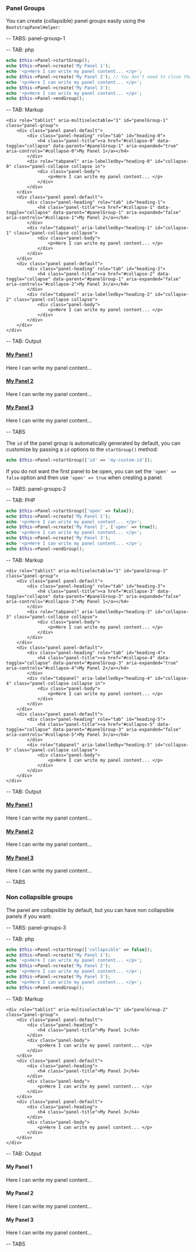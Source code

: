 ### Panel Groups

You can create (collapsible) panel groups easily using the `BootstrapPanelHelper`:

-- TABS: panel-grousp-1

-- TAB: php

```php
echo $this->Panel->startGroup();
echo $this->Panel->create('My Panel 1');
echo '<p>Here I can write my panel content... </p>';
echo $this->Panel->create('My Panel 2'); // You don't need to close the previous panel!
echo '<p>Here I can write my panel content... </p>';
echo $this->Panel->create('My Panel 3');
echo '<p>Here I can write my panel content... </p>';
echo $this->Panel->endGroup();
```


-- TAB: Markup

```markup
<div role="tablist" aria-multiselectable="1" id="panelGroup-1" class="panel-group">
    <div class="panel panel-default">
        <div class="panel-heading" role="tab" id="heading-0">
            <h4 class="panel-title"><a href="#collapse-0" data-toggle="collapse" data-parent="#panelGroup-1" aria-expanded="true" aria-controls="#collapse-0">My Panel 1</a></h4>
        </div>
        <div role="tabpanel" aria-labelledby="heading-0" id="collapse-0" class="panel-collapse collapse in">
            <div class="panel-body">
                <p>Here I can write my panel content... </p>
            </div>
        </div>
    </div>
    <div class="panel panel-default">
        <div class="panel-heading" role="tab" id="heading-1">
            <h4 class="panel-title"><a href="#collapse-1" data-toggle="collapse" data-parent="#panelGroup-1" aria-expanded="false" aria-controls="#collapse-1">My Panel 2</a></h4>
        </div>
        <div role="tabpanel" aria-labelledby="heading-1" id="collapse-1" class="panel-collapse collapse">
            <div class="panel-body">
                <p>Here I can write my panel content... </p>
            </div>
        </div>
    </div>
    <div class="panel panel-default">
        <div class="panel-heading" role="tab" id="heading-2">
            <h4 class="panel-title"><a href="#collapse-2" data-toggle="collapse" data-parent="#panelGroup-1" aria-expanded="false" aria-controls="#collapse-2">My Panel 3</a></h4>
        </div>
        <div role="tabpanel" aria-labelledby="heading-2" id="collapse-2" class="panel-collapse collapse">
            <div class="panel-body">
                <p>Here I can write my panel content... </p>
            </div>
        </div>
    </div>
</div>
```

-- TAB: Output

<div role="tablist" aria-multiselectable="1" id="panelGroup-1" class="panel-group">
    <div class="panel panel-default">
        <div class="panel-heading" role="tab" id="heading-0">
            <h4 class="panel-title"><a href="#collapse-0" data-toggle="collapse" data-parent="#panelGroup-1" aria-expanded="true" aria-controls="#collapse-0">My Panel 1</a></h4>
        </div>
        <div role="tabpanel" aria-labelledby="heading-0" id="collapse-0" class="panel-collapse collapse in">
            <div class="panel-body">
                <p>Here I can write my panel content... </p>
            </div>
        </div>
    </div>
    <div class="panel panel-default">
        <div class="panel-heading" role="tab" id="heading-1">
            <h4 class="panel-title"><a href="#collapse-1" data-toggle="collapse" data-parent="#panelGroup-1" aria-expanded="false" aria-controls="#collapse-1">My Panel 2</a></h4>
        </div>
        <div role="tabpanel" aria-labelledby="heading-1" id="collapse-1" class="panel-collapse collapse">
            <div class="panel-body">
                <p>Here I can write my panel content... </p>
            </div>
        </div>
    </div>
    <div class="panel panel-default">
        <div class="panel-heading" role="tab" id="heading-2">
            <h4 class="panel-title"><a href="#collapse-2" data-toggle="collapse" data-parent="#panelGroup-1" aria-expanded="false" aria-controls="#collapse-2">My Panel 3</a></h4>
        </div>
        <div role="tabpanel" aria-labelledby="heading-2" id="collapse-2" class="panel-collapse collapse">
            <div class="panel-body">
                <p>Here I can write my panel content... </p>
            </div>
        </div>
    </div>
</div>

-- TABS


The `id` of the panel group is automatically generated by default, you can customize by passing a `id` options to the `startGroup()` method:

```php
echo $this->Panel->startGroup(['id' => 'my-custom-id']);
```

If you do not want the first panel to be open, you can set the `'open' => false` option and then use `'open' => true` when creating a panel:

-- TABS: panel-groups-2

-- TAB: PHP

```php
echo $this->Panel->startGroup(['open' => false]);
echo $this->Panel->create('My Panel 1');
echo '<p>Here I can write my panel content... </p>';
echo $this->Panel->create('My Panel 2', ['open' => true]);
echo '<p>Here I can write my panel content... </p>';
echo $this->Panel->create('My Panel 3');
echo '<p>Here I can write my panel content... </p>';
echo $this->Panel->endGroup();
```

-- TAB: Markup

```markup
<div role="tablist" aria-multiselectable="1" id="panelGroup-3" class="panel-group">
    <div class="panel panel-default">
        <div class="panel-heading" role="tab" id="heading-3">
            <h4 class="panel-title"><a href="#collapse-3" data-toggle="collapse" data-parent="#panelGroup-3" aria-expanded="false" aria-controls="#collapse-3">My Panel 1</a></h4>
        </div>
        <div role="tabpanel" aria-labelledby="heading-3" id="collapse-3" class="panel-collapse collapse">
            <div class="panel-body">
                <p>Here I can write my panel content... </p>
            </div>
        </div>
    </div>
    <div class="panel panel-default">
        <div class="panel-heading" role="tab" id="heading-4">
            <h4 class="panel-title"><a href="#collapse-4" data-toggle="collapse" data-parent="#panelGroup-3" aria-expanded="true" aria-controls="#collapse-4">My Panel 2</a></h4>
        </div>
        <div role="tabpanel" aria-labelledby="heading-4" id="collapse-4" class="panel-collapse collapse in">
            <div class="panel-body">
                <p>Here I can write my panel content... </p>
            </div>
        </div>
    </div>
    <div class="panel panel-default">
        <div class="panel-heading" role="tab" id="heading-5">
            <h4 class="panel-title"><a href="#collapse-5" data-toggle="collapse" data-parent="#panelGroup-3" aria-expanded="false" aria-controls="#collapse-5">My Panel 3</a></h4>
        </div>
        <div role="tabpanel" aria-labelledby="heading-5" id="collapse-5" class="panel-collapse collapse">
            <div class="panel-body">
                <p>Here I can write my panel content... </p>
            </div>
        </div>
    </div>
</div>
```

-- TAB: Output

<div role="tablist" aria-multiselectable="1" id="panelGroup-3" class="panel-group">
    <div class="panel panel-default">
        <div class="panel-heading" role="tab" id="heading-3">
            <h4 class="panel-title"><a href="#collapse-3" data-toggle="collapse" data-parent="#panelGroup-3" aria-expanded="false" aria-controls="#collapse-3">My Panel 1</a></h4>
        </div>
        <div role="tabpanel" aria-labelledby="heading-3" id="collapse-3" class="panel-collapse collapse">
            <div class="panel-body">
                <p>Here I can write my panel content... </p>
            </div>
        </div>
    </div>
    <div class="panel panel-default">
        <div class="panel-heading" role="tab" id="heading-4">
            <h4 class="panel-title"><a href="#collapse-4" data-toggle="collapse" data-parent="#panelGroup-3" aria-expanded="true" aria-controls="#collapse-4">My Panel 2</a></h4>
        </div>
        <div role="tabpanel" aria-labelledby="heading-4" id="collapse-4" class="panel-collapse collapse in">
            <div class="panel-body">
                <p>Here I can write my panel content... </p>
            </div>
        </div>
    </div>
    <div class="panel panel-default">
        <div class="panel-heading" role="tab" id="heading-5">
            <h4 class="panel-title"><a href="#collapse-5" data-toggle="collapse" data-parent="#panelGroup-3" aria-expanded="false" aria-controls="#collapse-5">My Panel 3</a></h4>
        </div>
        <div role="tabpanel" aria-labelledby="heading-5" id="collapse-5" class="panel-collapse collapse">
            <div class="panel-body">
                <p>Here I can write my panel content... </p>
            </div>
        </div>
    </div>
</div>

-- TABS

### Non collapsible groups

The panel are collapsible by default, but you can have non collapsible panels if you want:

-- TABS: panel-groups-3

-- TAB: php

```php
echo $this->Panel->startGroup(['collapsible' => false]);
echo $this->Panel->create('My Panel 1');
echo '<p>Here I can write my panel content... </p>';
echo $this->Panel->create('My Panel 2');
echo '<p>Here I can write my panel content... </p>';
echo $this->Panel->create('My Panel 3');
echo '<p>Here I can write my panel content... </p>';
echo $this->Panel->endGroup();
```

-- TAB: Markup

```markup
<div role="tablist" aria-multiselectable="1" id="panelGroup-2" class="panel-group">
    <div class="panel panel-default">
        <div class="panel-heading">
            <h4 class="panel-title">My Panel 1</h4>
        </div>
        <div class="panel-body">
            <p>Here I can write my panel content... </p>
        </div>
    </div>
    <div class="panel panel-default">
        <div class="panel-heading">
            <h4 class="panel-title">My Panel 2</h4>
        </div>
        <div class="panel-body">
            <p>Here I can write my panel content... </p>
        </div>
    </div>
    <div class="panel panel-default">
        <div class="panel-heading">
            <h4 class="panel-title">My Panel 3</h4>
        </div>
        <div class="panel-body">
            <p>Here I can write my panel content... </p>
        </div>
    </div>
</div>
```

-- TAB: Output
<div role="tablist" aria-multiselectable="1" id="panelGroup-2" class="panel-group">
    <div class="panel panel-default">
        <div class="panel-heading">
            <h4 class="panel-title">My Panel 1</h4>
        </div>
        <div class="panel-body">
            <p>Here I can write my panel content... </p>
        </div>
    </div>
    <div class="panel panel-default">
        <div class="panel-heading">
            <h4 class="panel-title">My Panel 2</h4>
        </div>
        <div class="panel-body">
            <p>Here I can write my panel content... </p>
        </div>
    </div>
    <div class="panel panel-default">
        <div class="panel-heading">
            <h4 class="panel-title">My Panel 3</h4>
        </div>
        <div class="panel-body">
            <p>Here I can write my panel content... </p>
        </div>
    </div>
</div>

-- TABS